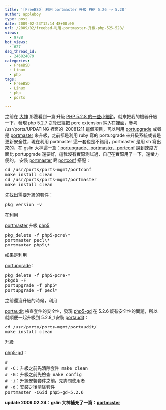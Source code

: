 ```yaml
---
title: '[FreeBSD] 利用 portmaster 升級 PHP 5.26 -> 5.28'
author: appleboy
type: post
date: 2009-02-23T12:14:48+00:00
url: /2009/02/freebsd-利用-portmaster-升級-php-526-528/
views:
  - 9788
bot_views:
  - 627
dsq_thread_id:
  - 246824079
categories:
  - FreeBSD
  - Linux
  - php
tags:
  - FreeBSD
  - Linux
  - php
  - ports

---
```

之前在 [大神][1] 那邊看到一篇 升級 [PHP 5.2.8 的一些小細節][2]，就來把我的機器升級一下，發現 php 5.2.7 之後已經把 pcre extension 納入在裡面，參考 /usr/ports/UPDATING 裡面的  20081211 這個項目，可以利用 [portupgrade][3] 或者是 [portmaster][4] 來升級，之前都是利用 ruby 寫的 portupgrade 來升級系統或者是更新安全性，現在利用 portmaster 這一套也是不錯用，portmaster 是用 sh 寫出來的，在 gslin 大神這一篇：[portupgrade、portmaster、portconf][5] 說到速度方面比 portupgrade 還要好，這我沒有實際測試過，自己在實際用了一下，還蠻方便的。 安裝 [portmaster][4] 跟 [portconf][6] 搭配： 

<pre class="brush: bash; title: ; notranslate" title="">cd /usr/ports/ports-mgmt/portconf
make install clean
cd /usr/ports/ports-mgmt/portmaster
make install clean</pre>

<!--more--> 先找出需要升級的套件： 

<pre class="brush: bash; title: ; notranslate" title="">pkg_version -v</pre> 在利用 

[portmaster][4] 升級 [php5][7] 

<pre class="brush: bash; title: ; notranslate" title="">pkg_delete -f php5-pcre\*
portmaster pecl\*
portmaster php5\*</pre> 如果是利用 

[portupgrade][3]： 

<pre class="brush: bash; title: ; notranslate" title="">pkg_delete -f php5-pcre-*
pkgdb -F
portupgrade -f php5*
portupgrade -f pecl*</pre> 之前還沒升級的時候，利用 

[portaudit][8] 檢查套件的安全性，發現 [php5-gd][9] 在 5.2.6 版有安全性的問題，所以就順便一起升級到 5.2.8_1 安裝 [portaudit][8]： 

<pre class="brush: bash; title: ; notranslate" title="">cd /usr/ports/ports-mgmt/portaudit/
make install clean</pre> 升級 

[php5-gd][9]： 

<pre class="brush: bash; title: ; notranslate" title="">#
# -C：升級之前先清除套件 make clean
# -G：升級之前先檢查 make config
# -i：升級安裝套件之前，先詢問使用者
# -d：安裝之後清除套件
portmaster -CGid php5-gd-5.2.6</pre>

**update 2009.02.24：gslin 大神補充了一篇：[portmaster][10]**

 [1]: http://blog.gslin.org
 [2]: http://blog.gslin.org/archives/2008/12/10/1879/
 [3]: http://www.freshports.org/ports-mgmt/portupgrade/
 [4]: http://www.freshports.org/ports-mgmt/portmaster/
 [5]: http://blog.gslin.org/archives/2007/03/05/1113/
 [6]: http://www.freshports.org/ports-mgmt/portconf
 [7]: http://tw.php.net
 [8]: http://www.freshports.org/ports-mgmt/portaudit/
 [9]: http://www.freshports.org/graphics/php5-gd/
 [10]: http://blog.gslin.org/archives/2009/02/24/1951/
